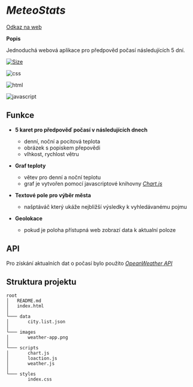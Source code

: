 
# *MeteoStats*

[Odkaz na web](https://jovial-jennings-d49889.netlify.app)

**Popis**

Jednoduchá webová aplikace pro předpověd počasí následujících 5 dní.





[![Size](https://img.shields.io/github/repo-size/2001Marty/weatherapp?color=red&label=velikost%20projektu)](https://github/directory-file-count/:user/:repo)

![css](https://img.shields.io/badge/-CSS3-blue)

![html](https://img.shields.io/badge/-HTML5-blue) 

![javascript](https://img.shields.io/badge/-JavaScript-blue)


## Funkce

- **5 karet pro předpověď počasí v následujících dnech**
    - denní, noční a pocitová teplota
    - obrázek s popiskem přepovědi
    - vlhkost, rychlost větru

- **Graf teploty**
    - větev pro denní a noční teplotu
    - graf je vytvořen pomocí javascriptové knihovny [*Chart.js*](https://www.chartjs.org)

- **Textové pole pro výběr města**
    - našptáváč který ukáže nejbližší výsledky k vyhledávanému pojmu

- **Geolokace**
    - pokud je poloha přístupná web zobrazí data k aktualní poloze


## API 

Pro získání aktualních dat o počasí bylo použito [*OpeanWeather API*](https://openweathermap.org/api)



## Struktura projektu
```
root
│   README.md
│   index.html  
│
└─── data
│       city.list.json
│   
└─── images
│       weather-app.png
│       
└─── scripts
│       chart.js 
│       loaction.js
│       weather.js
│
└─── styles
        index.css
```
